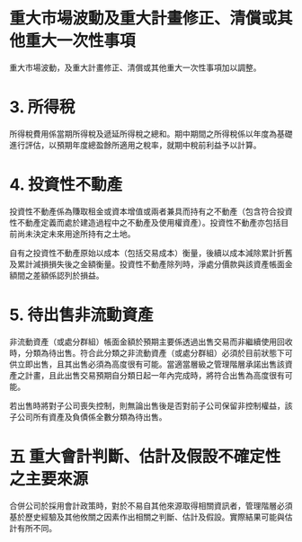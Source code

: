 # 重大市場波動及重大計畫修正、清償或其他重大一次性事項

重大市場波動，及重大計畫修正、清償或其他重大一次性事項加以調整。

# 3. 所得稅

所得稅費用係當期所得稅及遞延所得稅之總和。期中期間之所得稅係以年度為基礎進行評估，以預期年度總盈餘所適用之稅率，就期中稅前利益予以計算。

# 4. 投資性不動產

投資性不動產係為賺取租金或資本增值或兩者兼具而持有之不動產（包含符合投資性不動產定義而處於建造過程中之不動產及使用權資產）。投資性不動產亦包括目前尚未決定未來用途所持有之土地。

自有之投資性不動產原始以成本（包括交易成本）衡量，後續以成本減除累計折舊及累計減損損失後之金額衡量。投資性不動產除列時，淨處分價款與該資產帳面金額間之差額係認列於損益。

# 5. 待出售非流動資產

非流動資產（或處分群組）帳面金額於預期主要係透過出售交易而非繼續使用回收時，分類為待出售。符合此分類之非流動資產（或處分群組）必須於目前狀態下可供立即出售，且其出售必須為高度很有可能。當適當層級之管理階層承諾出售該資產之計畫，且此出售交易預期自分類日起一年內完成時，將符合出售為高度很有可能。

若出售時將對子公司喪失控制，則無論出售後是否對前子公司保留非控制權益，該子公司所有資產及負債係全數分類為待出售。

# 五 重大會計判斷、估計及假設不確定性之主要來源

合併公司於採用會計政策時，對於不易自其他來源取得相關資訊者，管理階層必須基於歷史經驗及其他攸關之因素作出相關之判斷、估計及假設。實際結果可能與估計有所不同。